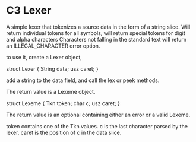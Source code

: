 # C3 Lexer

A simple lexer that tokenizes a source data in the form of a string slice.
Will return individual tokens for all symbols, will return special tokens for digit and alpha characters
Characters not falling in the standard text will return an ILLEGAL_CHARACTER error option.

to use it, create a Lexer object,

struct Lexer
{
	String data;
	usz caret;
}

add a string to the data field, and call the lex or peek methods.

The return value is a Lexeme object.

struct Lexeme
{
	Tkn token;
	char c;
	usz caret;
}

The return value is an optional containing either an error or a valid Lexeme.

token contains one of the Tkn values.
c is the last character parsed by the lexer.
caret is the position of c in the data slice.